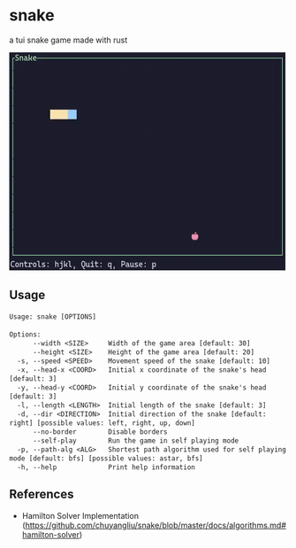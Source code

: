 # snake
a tui snake game made with rust

![demo](assets/demo.gif)

## Usage

```
Usage: snake [OPTIONS]

Options:
      --width <SIZE>     Width of the game area [default: 30]
      --height <SIZE>    Height of the game area [default: 20]
  -s, --speed <SPEED>    Movement speed of the snake [default: 10]
  -x, --head-x <COORD>   Initial x coordinate of the snake's head [default: 3]
  -y, --head-y <COORD>   Initial y coordinate of the snake's head [default: 3]
  -l, --length <LENGTH>  Initial length of the snake [default: 3]
  -d, --dir <DIRECTION>  Initial direction of the snake [default: right] [possible values: left, right, up, down]
      --no-border        Disable borders
      --self-play        Run the game in self playing mode
  -p, --path-alg <ALG>   Shortest path algorithm used for self playing mode [default: bfs] [possible values: astar, bfs]
  -h, --help             Print help information
```

## References

- Hamilton Solver Implementation (https://github.com/chuyangliu/snake/blob/master/docs/algorithms.md#hamilton-solver)
